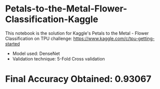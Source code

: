 # Petals-to-the-Metal-Flower-Classification-Kaggle
This notebook is the solution for Kaggle's Petals to the Metal - Flower Classification on TPU challenge: https://www.kaggle.com/c/tpu-getting-started

* Model used: DenseNet
* Validation technique: 5-Fold Cross validation 
# Final Accuracy Obtained: 0.93067
